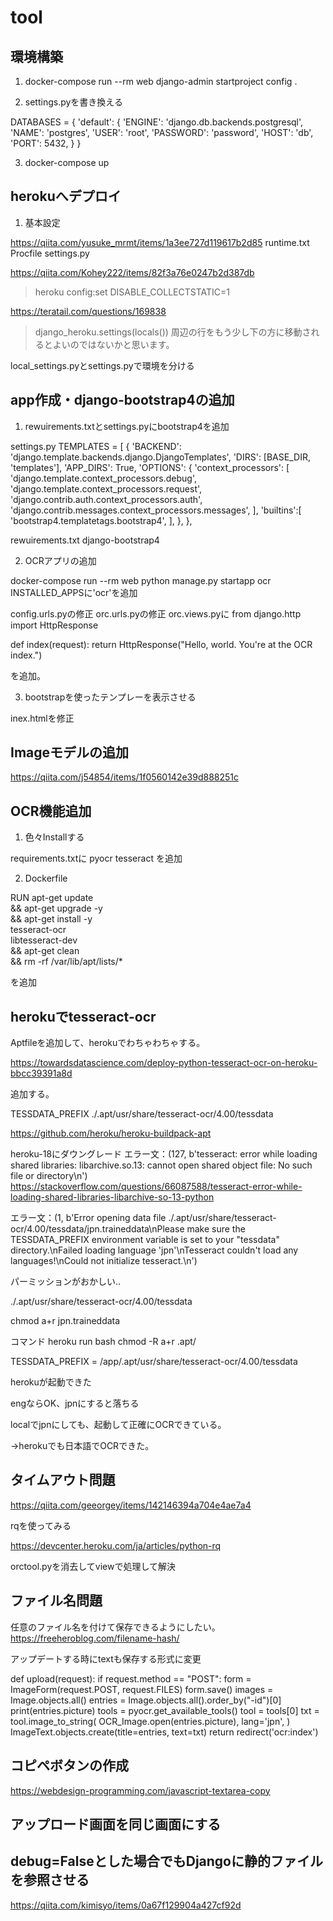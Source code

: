 # tool

## 環境構築

1. docker-compose run --rm web django-admin startproject config .

2. settings.pyを書き換える

DATABASES = {
    'default': {
        'ENGINE': 'django.db.backends.postgresql',
        'NAME': 'postgres',
        'USER': 'root',
        'PASSWORD': 'password',
        'HOST': 'db',
        'PORT': 5432,
    }
}

3. docker-compose up

## herokuへデプロイ

1. 基本設定

https://qiita.com/yusuke_mrmt/items/1a3ee727d119617b2d85
runtime.txt
Procfile
settings.py


https://qiita.com/Kohey222/items/82f3a76e0247b2d387db
> heroku config:set DISABLE_COLLECTSTATIC=1


https://teratail.com/questions/169838
>django_heroku.settings(locals()) 周辺の行をもう少し下の方に移動されるとよいのではないかと思います。

local_settings.pyとsettings.pyで環境を分ける

## app作成・django-bootstrap4の追加

1. rewuirements.txtとsettings.pyにbootstrap4を追加

settings.py
 TEMPLATES = [
    {
        'BACKEND': 'django.template.backends.django.DjangoTemplates',
        'DIRS': [BASE_DIR, 'templates'],
        'APP_DIRS': True,
        'OPTIONS': {
            'context_processors': [
                'django.template.context_processors.debug',
                'django.template.context_processors.request',
                'django.contrib.auth.context_processors.auth',
                'django.contrib.messages.context_processors.messages',
            ],
            'builtins':[
                'bootstrap4.templatetags.bootstrap4',
            ],
        },
    },
    
rewuirements.txt
 django-bootstrap4    

2. OCRアプリの追加

docker-compose run --rm web python manage.py startapp ocr
INSTALLED_APPSに'ocr'を追加

config.urls.pyの修正
orc.urls.pyの修正
orc.views.pyに
from django.http import HttpResponse


def index(request):
    return HttpResponse("Hello, world. You're at the OCR index.")

を追加。

3. bootstrapを使ったテンプレーを表示させる

inex.htmlを修正

## Imageモデルの追加

https://qiita.com/j54854/items/1f0560142e39d888251c

## OCR機能追加

1. 色々Installする

requirements.txtに
pyocr
tesseract
を追加

2. Dockerfile

RUN apt-get update \
    && apt-get upgrade -y \
    && apt-get install -y \
    tesseract-ocr \
    libtesseract-dev \
    && apt-get clean \
    && rm -rf /var/lib/apt/lists/*

を追加

## herokuでtesseract-ocr

Aptfileを追加して、herokuでわちゃわちゃする。

https://towardsdatascience.com/deploy-python-tesseract-ocr-on-heroku-bbcc39391a8d

追加する。

TESSDATA_PREFIX ./.apt/usr/share/tesseract-ocr/4.00/tessdata

https://github.com/heroku/heroku-buildpack-apt

heroku-18にダウングレード
エラー文：(127, b'tesseract: error while loading shared libraries: libarchive.so.13: cannot open shared object file: No such file or directory\n')
https://stackoverflow.com/questions/66087588/tesseract-error-while-loading-shared-libraries-libarchive-so-13-python



エラー文：(1, b'Error opening data file ./.apt/usr/share/tesseract-ocr/4.00/tessdata/jpn.traineddata\nPlease make sure the TESSDATA_PREFIX environment variable is set to your "tessdata" directory.\nFailed loading language \'jpn\'\nTesseract couldn\'t load any languages!\nCould not initialize tesseract.\n')


パーミッションがおかしい..

./.apt/usr/share/tesseract-ocr/4.00/tessdata

chmod a+r jpn.traineddata

コマンド
heroku run bash 
chmod -R a+r .apt/

TESSDATA_PREFIX = /app/.apt/usr/share/tesseract-ocr/4.00/tessdata

herokuが起動できた

engならOK、jpnにすると落ちる

localでjpnにしても、起動して正確にOCRできている。

→herokuでも日本語でOCRできた。

## タイムアウト問題

https://qiita.com/geeorgey/items/142146394a704e4ae7a4


rqを使ってみる

https://devcenter.heroku.com/ja/articles/python-rq

orctool.pyを消去してviewで処理して解決

## ファイル名問題

任意のファイル名を付けて保存できるようにしたい。
https://freeheroblog.com/filename-hash/

アップデートする時にtextも保存する形式に変更

def upload(request):
    if request.method == "POST":
        form = ImageForm(request.POST, request.FILES)
        form.save()
        images = Image.objects.all()
        entries = Image.objects.all().order_by("-id")[0]
        print(entries.picture)
        tools = pyocr.get_available_tools()
        tool = tools[0]
        txt = tool.image_to_string(
        OCR_Image.open(entries.picture),
        lang='jpn',
        )
        ImageText.objects.create(title=entries, text=txt)
        return redirect('ocr:index')

## コピペボタンの作成

<!-- https://mo22comi.com/2021/01/10/bootstrap-copy-and-tooltip/ -->

https://webdesign-programming.com/javascript-textarea-copy

## アップロード画面を同じ画面にする

## debug=Falseとした場合でもDjangoに静的ファイルを参照させる

https://qiita.com/kimisyo/items/0a67f129904a427cf92d